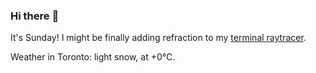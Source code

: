 ### Hi there :wave:

It's Sunday! I might be finally adding refraction to my [terminal raytracer](https://github.com/bewuethr/bash-raytracer).

Weather in Toronto: light snow, at +0°C.
